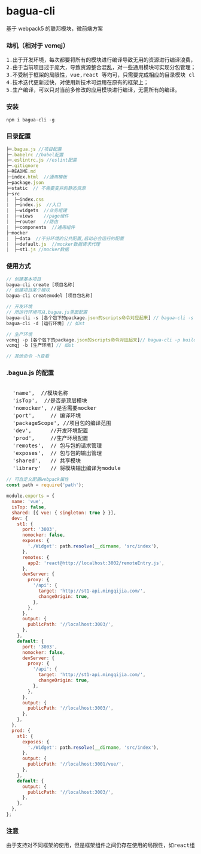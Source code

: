 # bagua-cli

基于 webpack5 的联邦模块，微前端方案

### 动机（相对于 vcmqj）

<pre>
1.出于开发环境，每次都要将所有的模块进行编译导致无用的资源进行编译浪费，缩小编译范围，提高项目的编译速度；
2.由于当前项目过于庞大，导致资源整合混乱，对一些通用模块可实现分包管理；
3.不受制于框架的局限性，vue,react 等均可，只需要完成相应的目录模块 clone 即可；
4.技术迭代更新过快，对使用新技术可运用在原有的框架上；
5.生产编译，可以只对当前多修改的应用模块进行编译，无需所有的编译。
</pre>

### 安装

```js
npm i bagua-cli -g
```

### 目录配置

```js
├─.bagua.js //项目配置
├─.babelrc //babel配置
├─.eslintrc.js //eslint配置
├─.gitignore
├─README.md
├─index.html  //通用模板
├─package.json
├─static  // 不需要变异的静态资源
├─src
|  ├─index.css
|  ├─index.js  //入口
|  ├─widgets  //业务组建
|  ├─views    //page组件
|  ├─router   //路由
|  ├─components  //通用组件
├─mocker
|  ├─data  //不分环境的公共配置,启动必会运行的配置
|  ├─default.js  //mocker数据请求代理
|  ├─st1.js //mocker数据
```

### 使用方式

```js
// 创建基本项目
bagua-cli create [项目名称]
// 创建项目某个模块
bagua-cli createmodel [项目包名称]

// 开发环境
// 所运行环境可从.bagua.js里面配置
bagua-cli -s [各个包下的package.json的scripts命令对应起来] // bagua-cli -s start 执行的是各个包下的npm run start命令
bagua-cli -d [运行环境] // 如st

// 生产环境
vcmqj -p [各个包下的package.json的scripts命令对应起来]// bagua-cli -p build 执行的是各个包下的npm run build命令
vcmqj -b [生产环境] // 如st

// 其他命令 -h查看
```

### .bagua.js 的配置

<pre>
<!-- bagua自带配置 -->
  'name',  //模块名称
  'isTop',  //是否是顶层模块
  'nomocker', //是否需要mocker
  'port',     // 编译环境
  'packageScope', //项目包的编译范围
  'dev',      //开发环境配置
  'prod',     //生产环境配置
  'remotes',  // 包与包的请求管理
  'exposes',  // 包与包的输出管理
  'shared',   // 共享模块
  'library'   // 将模块输出编译为module
</pre>

```js
// 可自定义配置webpack属性
const path = require('path');

module.exports = {
  name: 'vue',
  isTop: false,
  shared: [{ vue: { singleton: true } }],
  dev: {
    st1: {
      port: '3003',
      nomocker: false,
      exposes: {
        './Widget': path.resolve(__dirname, 'src/index'),
      },
      remotes: {
        app2: 'react@http://localhost:3002/remoteEntry.js',
      },
      devServer: {
        proxy: {
          '/api': {
            target: 'http://st1-api.mingqijia.com/',
            changeOrigin: true,
          },
        },
      },
      output: {
        publicPath: '//localhost:3003/',
      },
    },
    default: {
      port: '3003',
      nomocker: false,
      devServer: {
        proxy: {
          '/api': {
            target: 'http://st1-api.mingqijia.com/',
            changeOrigin: true,
          },
        },
      },
      output: {
        publicPath: '//localhost:3003/',
      },
    },
  },
  prod: {
    st1: {
      exposes: {
        './Widget': path.resolve(__dirname, 'src/index'),
      },
      output: {
        publicPath: '//localhost:3001/vue/',
      },
    },
    default: {
      output: {
        publicPath: '//localhost:3003/',
      },
    },
  },
};
```

### 注意

<pre>
由于支持对不同框架的使用，但是框架组件之间仍存在使用的局限性，如react组建不可使用vue组件等。
</pre>
